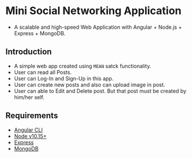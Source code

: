 # Mini Social Networking Application

-   A scalable and high-speed Web Application with Angular + Node.js + Express + MongoDB.

## Introduction

-   A simple web app created using `MEAN` satck functionality.
-   User can read all Posts.
-   User can Log-In and Sign-Up in this app.
-   User can create new posts and also can upload image in post.
-   User can able to Edit and Delete post. But that post must be created by him/her self.

## Requirements

-   [Angular CLI](https://cli.angular.io/)
-   [Node v10.15+](https://nodejs.org/en/download/current/)
-   [Express](https://expressjs.com/)
-   [MongoDB](https://www.mongodb.com/)
